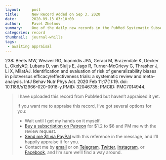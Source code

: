 ```yaml
---
layout:     post
title:      New Record Added on Sep 3, 2020
date:       2020-09-13 03:10:00
author:     Pavel Zhelnov
summary:    One of the daily new records in the PubMed Systematic Subset indexed by Sep 3, 2020.
categories: record
thumbnail:  journal-whills
tags:
 - awaiting appraisal
---
```


238: Beets MW, Weaver RG, Ioannidis JPA, Geraci M, Brazendale K, Decker L, OkelyAD, Lubans D, van Sluijs E, Jago R, Turner-McGrievy G, Thrasher J, Li X, MilatAJ. Identification and evaluation of risk of generalizability biases in pilotversus efficacy/effectiveness trials: a systematic review and meta-analysis. IntJ Behav Nutr Phys Act. 2020 Feb 11;17(1):19. doi: 10.1186/s12966-020-0918-y.PMID: 32046735; PMCID: PMC7014944.


> I have uploaded this record from PubMed but haven’t appraised it yet.
>
> If you want me to appraise this record, I’ve got several options for you:
> * Wait until I get my hands on it myself.
> * [Buy a subscription on Patreon](https://patreon.com/zheln) for $1.2 to $6 and PM me with the review request.
> * [Send me $1 via PayPal](https://paypal.me/pjelnov) with this reference in the message, and I’ll happily appraise it for you.
> * Contact me by [email](mailto:pavel@zheln.com) or on [Telegram](https://t.me/drzhelnov), [Twitter](https://twitter.com/drzhelnov), [Instagram](https://instagram.com/igzheln), or [Facebook](https://facebook.com/drzhelnov), and I’m sure we’ll find a way around.
